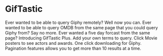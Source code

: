 # GifTastic
Ever wanted to be able to query Giphy remotely? Well now you can. 
Ever wanted to be able to query OMDB from the same page that you could query Giphy from? Say no more. 
Ever wanted a five day forcast from the same page? Introducing GifTastic Plus. 
Add your own terms to query. Click Movie posters to see actors and awards. One click downloading for Giphy.
Pagination features allows you to get more than 10 results at a time. 
